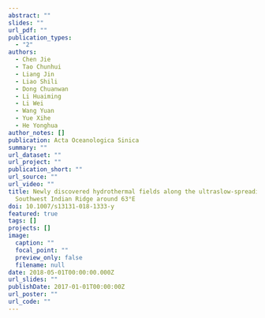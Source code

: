 ```yaml
---
abstract: ""
slides: ""
url_pdf: ""
publication_types:
  - "2"
authors:
  - Chen Jie
  - Tao Chunhui
  - Liang Jin
  - Liao Shili
  - Dong Chuanwan
  - Li Huaiming
  - Li Wei
  - Wang Yuan
  - Yue Xihe
  - He Yonghua
author_notes: []
publication: Acta Oceanologica Sinica
summary: ""
url_dataset: ""
url_project: ""
publication_short: ""
url_source: ""
url_video: ""
title: Newly discovered hydrothermal fields along the ultraslow-spreading
  Southwest Indian Ridge around 63°E
doi: 10.1007/s13131-018-1333-y
featured: true
tags: []
projects: []
image:
  caption: ""
  focal_point: ""
  preview_only: false
  filename: null
date: 2018-05-01T00:00:00.000Z
url_slides: ""
publishDate: 2017-01-01T00:00:00Z
url_poster: ""
url_code: ""
---
```


